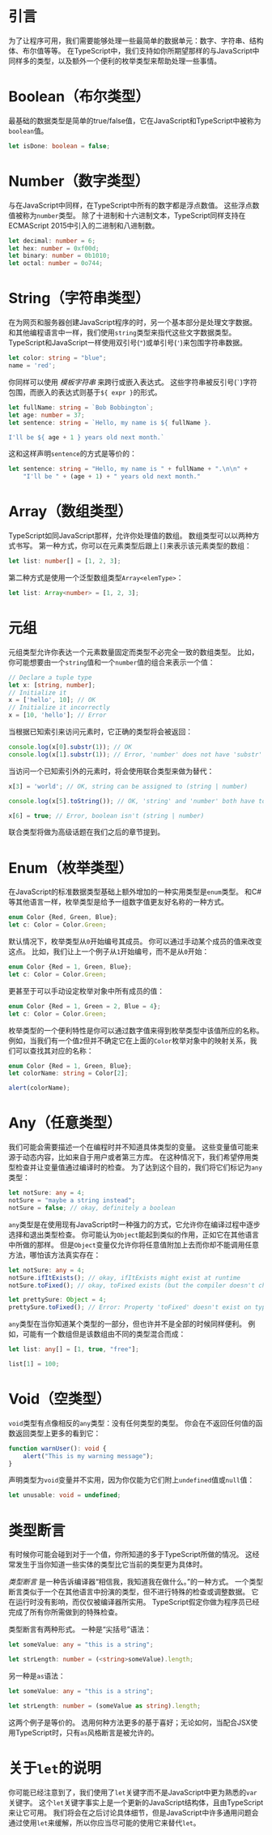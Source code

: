 # 引言

为了让程序可用，我们需要能够处理一些最简单的数据单元：数字、字符串、结构体、布尔值等等。
在TypeScript中，我们支持如你所期望那样的与JavaScript中同样多的类型，以及额外一个便利的枚举类型来帮助处理一些事情。

# Boolean（布尔类型）

最基础的数据类型是简单的true/false值，它在JavaScript和TypeScript中被称为`boolean`值。

```ts
let isDone: boolean = false;
```

# Number（数字类型）

与在JavaScript中同样，在TypeScript中所有的数字都是浮点数值。
这些浮点数值被称为`number`类型。
除了十进制和十六进制文本，TypeScript同样支持在ECMAScript 2015中引入的二进制和八进制数。


```ts
let decimal: number = 6;
let hex: number = 0xf00d;
let binary: number = 0b1010;
let octal: number = 0o744;
```

# String（字符串类型）

在为网页和服务器创建JavaScript程序的时，另一个基本部分是处理文字数据。
和其他编程语言中一样，我们使用`string`类型来指代这些文字数据类型。
TypeScript和JavaScript一样使用双引号(`"`)或单引号(`'`)来包围字符串数据。

```ts
let color: string = "blue";
name = 'red';
```

你同样可以使用 *模板字符串* 来跨行或嵌入表达式。
这些字符串被反引号(`` ` ``)字符包围，而嵌入的表达式则基于`${ expr }`的形式。

```ts
let fullName: string = `Bob Bobbington`;
let age: number = 37;
let sentence: string = `Hello, my name is ${ fullName }.

I'll be ${ age + 1 } years old next month.`
```

这和这样声明`sentence`的方式是等价的：

```ts
let sentence: string = "Hello, my name is " + fullName + ".\n\n" +
    "I'll be " + (age + 1) + " years old next month."
```

# Array（数组类型）

TypeScript如同JavaScript那样，允许你处理值的数组。
数组类型可以以两种方式书写。
第一种方式，你可以在元素类型后跟上`[]`来表示该元素类型的数组：

```ts
let list: number[] = [1, 2, 3];
```

第二种方式是使用一个泛型数组类型`Array<elemType>`：

```ts
let list: Array<number> = [1, 2, 3];
```

# 元组

元组类型允许你表达一个元素数量固定而类型不必完全一致的数组类型。
比如，你可能想要由一个`string`值和一个`number`值的组合来表示一个值：

```ts
// Declare a tuple type
let x: [string, number];
// Initialize it
x = ['hello', 10]; // OK
// Initialize it incorrectly
x = [10, 'hello']; // Error
```

当根据已知索引来访问元素时，它正确的类型将会被返回：

```ts
console.log(x[0].substr(1)); // OK
console.log(x[1].substr(1)); // Error, 'number' does not have 'substr'
```

当访问一个已知索引外的元素时，将会使用联合类型来做为替代：

```ts
x[3] = 'world'; // OK, string can be assigned to (string | number)

console.log(x[5].toString()); // OK, 'string' and 'number' both have toString

x[6] = true; // Error, boolean isn't (string | number)
```

联合类型将做为高级话题在我们之后的章节提到。

# Enum（枚举类型）

在JavaScript的标准数据类型基础上额外增加的一种实用类型是`enum`类型。
和C#等其他语言一样，枚举类型是给予一组数字值更友好名称的一种方式。

```ts
enum Color {Red, Green, Blue};
let c: Color = Color.Green;
```

默认情况下，枚举类型从`0`开始编号其成员。
你可以通过手动某个成员的值来改变这点。
比如，我们让上一个例子从`1`开始编号，而不是从`0`开始：

```ts
enum Color {Red = 1, Green, Blue};
let c: Color = Color.Green;
```

更甚至于可以手动设定枚举对象中所有成员的值：

```ts
enum Color {Red = 1, Green = 2, Blue = 4};
let c: Color = Color.Green;
```

枚举类型的一个便利特性是你可以通过数字值来得到枚举类型中该值所应的名称。
例如，当我们有一个值`2`但并不确定它在上面的`Color`枚举对象中的映射关系，我们可以查找其对应的名称：

```ts
enum Color {Red = 1, Green, Blue};
let colorName: string = Color[2];

alert(colorName);
```

# Any（任意类型）

我们可能会需要描述一个在编程时并不知道具体类型的变量。
这些变量值可能来源于动态内容，比如来自于用户或者第三方库。
在这种情况下，我们希望停用类型检查并让变量值通过编译时的检查。
为了达到这个目的，我们将它们标记为`any`类型：

```ts
let notSure: any = 4;
notSure = "maybe a string instead";
notSure = false; // okay, definitely a boolean
```

`any`类型是在使用现有JavaScript时一种强力的方式，它允许你在编译过程中逐步选择和退出类型检查。
你可能认为`Object`能起到类似的作用，正如它在其他语言中所做的那样。
但是`Object`变量仅允许你将任意值附加上去而你却不能调用任意方法，哪怕该方法真实存在：

```ts
let notSure: any = 4;
notSure.ifItExists(); // okay, ifItExists might exist at runtime
notSure.toFixed(); // okay, toFixed exists (but the compiler doesn't check)

let prettySure: Object = 4;
prettySure.toFixed(); // Error: Property 'toFixed' doesn't exist on type 'Object'.
```

`any`类型在当你知道某个类型的一部分，但也许并不是全部的时候同样便利。
例如，可能有一个数组但是该数组由不同的类型混合而成：

```ts
let list: any[] = [1, true, "free"];

list[1] = 100;
```

# Void（空类型）

`void`类型有点像相反的`any`类型：没有任何类型的类型。
你会在不返回任何值的函数返回类型上更多的看到它：

```ts
function warnUser(): void {
    alert("This is my warning message");
}
```

声明类型为`void`变量并不实用，因为你仅能为它们附上`undefined`值或`null`值： 

```ts
let unusable: void = undefined;
```

# 类型断言

有时候你可能会碰到对于一个值，你所知道的多于TypeScript所做的情况。
这经常发生于当你知道一些实体的类型比它当前的类型更为具体时。

*类型断言* 是一种告诉编译器“相信我，我知道我在做什么。”的一种方式。
一个类型断言类似于一个在其他语言中扮演的类型，但不进行特殊的检查或调整数据。
它在运行时没有影响，而仅仅被编译器所实用。
TypeScript假定你做为程序员已经完成了所有你所需做到的特殊检查。

类型断言有两种形式。
一种是“尖括号”语法：

```ts
let someValue: any = "this is a string";

let strLength: number = (<string>someValue).length;
```

另一种是`as`语法：

```ts
let someValue: any = "this is a string";

let strLength: number = (someValue as string).length;
```

这两个例子是等价的。
选用何种方法更多的基于喜好；无论如何，当配合JSX使用TypeScript时，只有`as`风格断言是被允许的。

# 关于`let`的说明

你可能已经注意到了，我们使用了`let`关键字而不是JavaScript中更为熟悉的`var`关键字。
这个`let`关键字事实上是一个更新的JavaScript结构体，且由TypeScript来让它可用。
我们将会在之后讨论具体细节，但是JavaScript中许多通用问题会通过使用`let`来缓解，所以你应当尽可能的使用它来替代`let`。